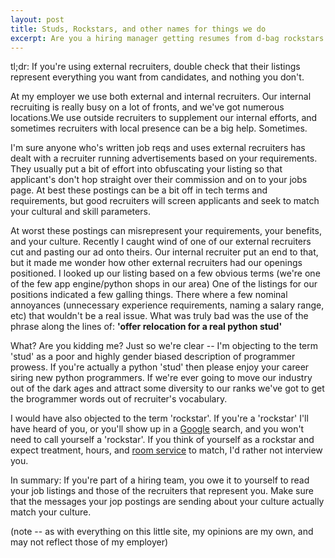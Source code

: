 ```yaml
---
layout: post
title: Studs, Rockstars, and other names for things we do
excerpt: Are you a hiring manager getting resumes from d-bag rockstars ? Do something about it.
---
```


tl;dr: If you're using external recruiters, double check that their listings represent everything you want from candidates, and nothing you don't.

At my employer we use both external and internal recruiters.  Our internal recruiting is really busy on a lot of fronts, and we've got numerous locations.We use outside recruiters to supplement our internal efforts, and sometimes recruiters with local presence can be a big help.  Sometimes.

I'm sure anyone who's written job reqs and uses external recruiters has dealt with a recruiter running advertisements based on your requirements.  They usually put a bit of effort into obfuscating your listing so that applicant's don't hop straight over their commission and on to your jobs page.  At best these postings can be a bit off in tech terms and requirements, but good recruiters will screen applicants and seek to match your cultural and skill parameters.

At worst these postings can misrepresent your requirements, your benefits, and your culture.  Recently I caught wind of one of our external recruiters cut and pasting our ad onto theirs.  Our internal recruiter put an end to that, but it made me wonder how other external recruiters had our openings positioned.  I looked up our listing based on a few obvious terms (we're one of the few app engine/python shops in our area)  One of the listings for our positions indicated a few galling things.  There where a few nominal annoyances (unnecessary experience requirements, naming a salary range, etc) that wouldn't be a real issue.  What was truly bad was the use of the phrase along the lines of: __'offer relocation for a real python stud'__

What?  Are you kidding me?  Just so we're clear -- I'm objecting to the term 'stud' as a poor and highly gender biased description of programmer prowess.  If you're actually a python 'stud' then please enjoy your career siring new python programmers.  If we're ever going to move our industry out of the dark ages and attract some diversity to our ranks we've got to get the brogrammer words out of recruiter's vocabulary.

I would have also objected to the term 'rockstar'.  If you're a 'rockstar'  I'll have heard of you, or you'll show up in a [Google](https://www.google.com/?q=Guido%20Van%20Rossum#q=Guido+Van+Rossum) search, and you won't need to call yourself a 'rockstar'.  If you think of yourself as a rockstar and expect treatment, hours, and 
[room service](http://theweek.com/article/index/224260/celebrity-tour-riders-the-9-most-ridiculous-demands) to match, I'd rather not interview you.

In summary: If you're part of a hiring team, you owe it to yourself to read your job listings and those of the recruiters that represent you.  Make sure that the messages your jop postings are sending about your culture actually match your culture.  

(note -- as with everything on this little site, my opinions are my own, and may not reflect those of my employer)
